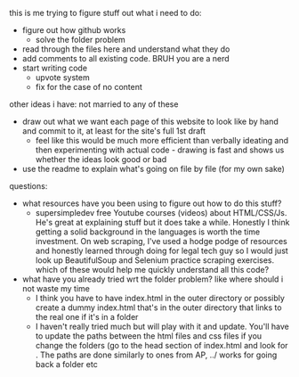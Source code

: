 this is me trying to figure stuff out 
what i need to do:
- figure out how github works
  - solve the folder problem
- read through the files here and understand what they do
- add comments to all existing code. BRUH you are a nerd
- start writing code
  - upvote system
  - fix for the case of no content

other ideas i have:
not married to any of these
- draw out what we want each page of this website to look like
  by hand and commit to it, at least for the site's full 1st draft
  - feel like this would be much more efficient than verbally ideating
    and then experimenting with actual code - drawing is fast and shows
    us whether the ideas look good or bad 
- use the readme to explain what's going on file by file (for my own sake)

questions:
- what resources have you been using to figure out how to do this stuff?
   - supersimpledev free Youtube courses (videos) about HTML/CSS/Js. He's great at explaining stuff but it does take a while. Honestly I think getting a solid background in the languages is worth the time investment. On web scraping, I've used a hodge podge of resources and honestly learned through doing for legal tech guy so I would just look up BeautifulSoup and Selenium practice scraping exercises. 
  which of these would help me quickly understand all this code?
- what have you already tried wrt the folder problem? like where should i 
  not waste my time
  - I think you have to have index.html in the outer directory or possibly create a dummy index.html that's in the outer directory that links to the real one if it's in a folder
  - I haven't really tried much but will play with it and update. You'll have to update the paths between the html files and css files if you change the folders (go to the head section of index.html and look for <link rel="stylesheet">. The paths are done similarly to ones from AP, ../ works for going back a folder etc 
